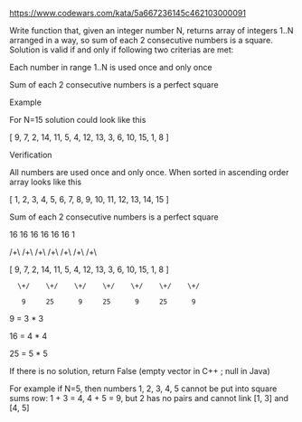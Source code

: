https://www.codewars.com/kata/5a667236145c462103000091

Write function that, given an integer number N,
returns array of integers 1..N arranged in a way,
so sum of each 2 consecutive numbers is a square.
Solution is valid if and only if following two criterias are met:

Each number in range 1..N is used once and only once

Sum of each 2 consecutive numbers is a perfect square

Example

For N=15 solution could look like this

[ 9, 7, 2, 14, 11, 5, 4, 12, 13, 3, 6, 10, 15, 1, 8 ]

Verification

All numbers are used once and only once.
When sorted in ascending order array looks like this

[ 1, 2, 3, 4, 5, 6, 7, 8, 9, 10, 11, 12, 13, 14, 15 ]

Sum of each 2 consecutive numbers is a perfect square

   16    16     16     16     16     16     1

   /+\   /+\    /+\    /+\    /+\    /+\    /+\

[ 9, 7, 2, 14, 11, 5, 4, 12, 13, 3, 6, 10, 15, 1, 8 ]

      \+/    \+/    \+/    \+/    \+/    \+/    \+/

       9     25      9     25      9     25      9

9 = 3 * 3

16 = 4 * 4

25 = 5 * 5

If there is no solution, return False
(empty vector in C++ ; null in Java)

For example if N=5, then numbers 1, 2, 3, 4, 5
cannot be put into square sums row: 1 + 3 = 4, 4 + 5 = 9,
but 2 has no pairs and cannot link [1, 3] and [4, 5]
